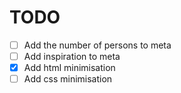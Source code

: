 # TODO

- [ ] Add the number of persons to meta
- [ ] Add inspiration to meta
- [x] Add html minimisation
- [ ] Add css minimisation
